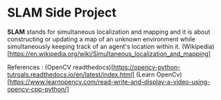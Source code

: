 # SLAM Side Project


**SLAM** stands for simultaneous localization and mapping and it is about constructing or updating a map of an unknown environment while simultaneously keeping track of an agent's location within it. (Wikipedia)[https://en.wikipedia.org/wiki/Simultaneous_localization_and_mapping]



References :
(OpenCV readthedocs)[https://opencv-python-tutroals.readthedocs.io/en/latest/index.html]
(Learn OpenCv)[https://www.learnopencv.com/read-write-and-display-a-video-using-opencv-cpp-python/]